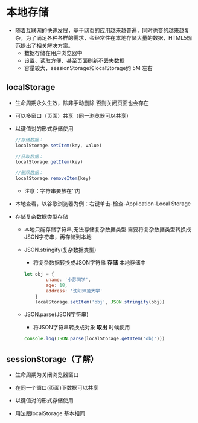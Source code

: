 # 本地存储

- 随着互联网的快速发展，基于网页的应用越来越普遍，同时也变的越来越复杂，为了满足各种各样的需求，会经常性在本地存储大量的数据，HTML5规范提出了相关解决方案。 
  - 数据存储在用户浏览器中
  - 设置、读取方便、甚至页面刷新不丢失数据
  - 容量较大，sessionStorage和localStorage约 5M 左右

## localStorage

- 生命周期永久生效，除非手动删除 否则关闭页面也会存在

- 可以多窗口（页面）共享（同一浏览器可以共享）

- 以键值对的形式存储使用

  ```javascript
  //存储数据：
  localStorage.setItem(key, value)
  
  //获取数据：
  localStorage.getItem(key)
  
  //删除数据：
  localStorage.removeItem(key)
  ```

  - 注意：字符串要放在''内

- 本地查看，以谷歌浏览器为例：右键单击-检查-Application-Local Storage

- 存储复杂数据类型存储

  - 本地只能存储字符串,无法存储复杂数据类型.需要将复杂数据类型转换成JSON字符串，再存储到本地

  - JSON.stringify(复杂数据类型) 

    - 将复杂数据转换成JSON字符串 **存储** 本地存储中

    ```javascript
    let obj = {
    		uname: '小苏同学',
    		age: 18,
    		address: '沈阳师范大学'
    	}
    	localStorage.setItem('obj', JSON.stringify(obj))
    ```

  - JSON.parse(JSON字符串) 

    - 将JSON字符串转换成对象 **取出** 时候使用

    ```javascript
    console.log(JSON.parse(localStorage.getItem('obj')))
    ```

    

## sessionStorage（了解）

- 生命周期为关闭浏览器窗口
- 在同一个窗口(页面)下数据可以共享

- 以键值对的形式存储使用

- 用法跟localStorage 基本相同